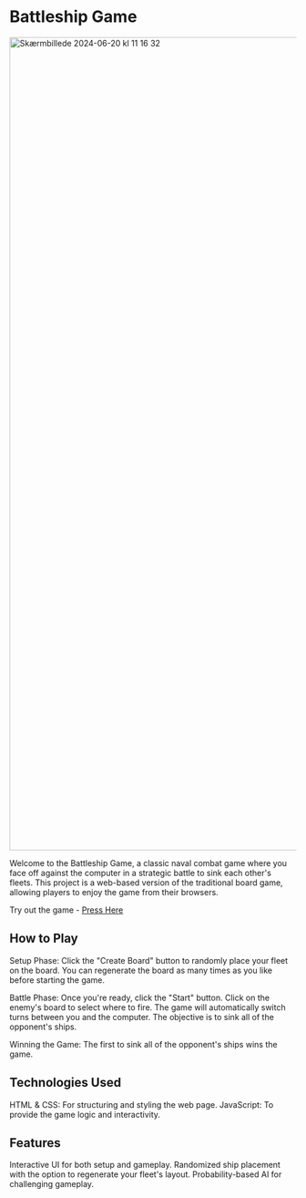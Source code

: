 
# Battleship Game

<img width="1427" alt="Skærmbillede 2024-06-20 kl  11 16 32" src="https://github.com/sabr5840/Game/assets/113180288/85f3472f-cb6a-40a0-ba17-8d6ec9ada9d0">

Welcome to the Battleship Game, a classic naval combat game where you face off against the computer in a strategic battle to sink each other's fleets. This project is a web-based version of the traditional board game, allowing players to enjoy the game from their browsers.

Try out the game - [Press Here](https://sabr5840.github.io/Game/)


## How to Play

Setup Phase: Click the "Create Board" button to randomly place your fleet on the board. You can regenerate the board as many times as you like before starting the game.

Battle Phase: Once you're ready, click the "Start" button. Click on the enemy's board to select where to fire. The game will automatically switch turns between you and the computer. The objective is to sink all of the opponent's ships.

Winning the Game: The first to sink all of the opponent's ships wins the game.


## Technologies Used

HTML & CSS: For structuring and styling the web page.
JavaScript: To provide the game logic and interactivity.

## Features

Interactive UI for both setup and gameplay.
Randomized ship placement with the option to regenerate your fleet's layout.
Probability-based AI for challenging gameplay.

